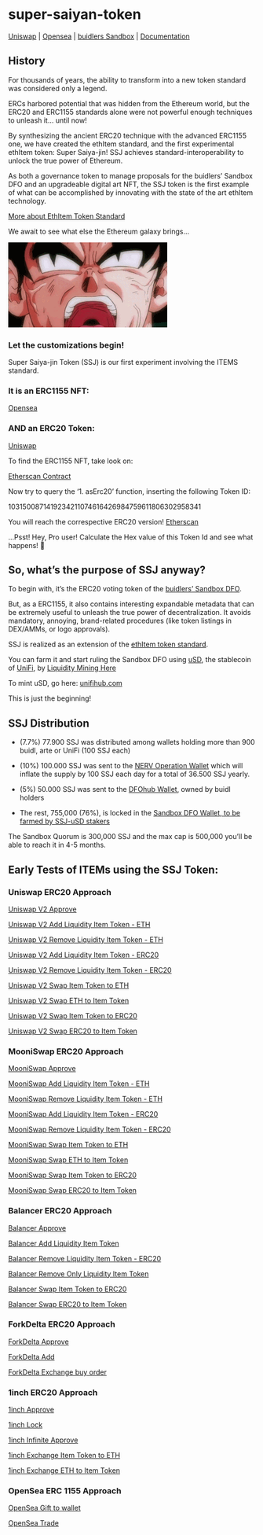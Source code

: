 # super-saiyan-token

<a href="https://uniswap.info/token/0xb4ae194a0dcf1b4080b164c1d775ee06e0817305">Uniswap</a> | <a href="https://opensea.io/assets/0xe8bd225aab19cd3cc0e98bd510e4b2fab91247a4/1031500871419234211074616426984759611806302958341">Opensea</a> | <a href="https://dapp.dfohub.com/?addr=0xd5F8E370130ebBF6dF7bF742866ff056331Fd73C">buidlers Sandbox</a> | <a href="https://b-u-i-d-l.github.io/super-saiyan-token/">Documentation</a>

## History

For thousands of years, the ability to transform into a new token standard was considered only a legend. 

ERCs harbored potential that was hidden from the Ethereum world, but the ERC20 and ERC1155 standards alone were not powerful enough techniques to unleash it… until now!

By synthesizing the ancient ERC20 technique with the advanced ERC1155 one, we have created the ethItem standard, and the first experimental ethItem token: Super Saiya-jin! SSJ achieves standard-interoperability to unlock the true power of Ethereum.

As both a governance token to manage proposals for the buidlers’ Sandbox DFO and an upgradeable digital art NFT, the SSJ token is the first example of what can be accomplished by innovating with the state of the art ethItem technology. 

<a href="https://ethos.eth.link/items.html">More about EthItem Token Standard</a>

We await to see what else the Ethereum galaxy brings…

<img src="https://raw.githubusercontent.com/ethereansos/super-saiyan-token/master/ssj.gif">

### Let the customizations begin!

Super Saiya-jin Token (SSJ) is our first experiment involving the ITEMS standard.

### It is an ERC1155 NFT:

<a href="https://opensea.io/assets/0xe8bd225aab19cd3cc0e98bd510e4b2fab91247a4/1031500871419234211074616426984759611806302958341">Opensea</a>

### AND an ERC20 Token:

<a href="https://uniswap.info/token/0xb4ae194a0dcf1b4080b164c1d775ee06e0817305">Uniswap</a>

To find the ERC1155 NFT, take look on:

<a href="https://etherscan.io/address/0xe8bd225aab19cd3cc0e98bd510e4b2fab91247a4#readContract">Etherscan Contract</a>

Now try to query the ‘1. asErc20’ function, inserting the following Token ID:

1031500871419234211074616426984759611806302958341

You will reach the correspective ERC20 version! <a href="https://etherscan.io/address/0xb4ae194a0dcf1b4080b164c1d775ee06e0817305">Etherscan</a>

…Psst! Hey, Pro user! Calculate the Hex value of this Token Id and see what happens! 👀

## So, what’s the purpose of SSJ anyway?

To begin with, it’s the ERC20 voting token of the <a href="https://dapp.dfohub.com/?addr=0xd5F8E370130ebBF6dF7bF742866ff056331Fd73C">buidlers’ Sandbox DFO</a>.

But, as a ERC1155, it also contains interesting expandable metadata that can be extremely useful to unleash the true power of decentralization. It avoids mandatory, annoying, brand-related procedures (like token listings in DEX/AMMs, or logo approvals).

SSJ is realized as an extension of the <a href="https://github.com/b-u-i-d-l/eth-item-token-standard">ethItem token standard</a>.

You can farm it and start ruling the Sandbox DFO using <a href="https://uniswap.info/pair/0x0a71ac080b82a794757b00e2f2d96e0e9463f48d">uSD</a>, the stablecoin of <a href="https://www.unifihub.com">UniFi</a>, by <a href="https://dapp.dfohub.com/?staking=0x792BF16B9C6CaD4c180C0031F32c39EB51d6A290">Liquidity Mining Here</a>

To mint uSD, go here: <a href="https://www.unifihub.com">unifihub.com</a>

This is just the beginning!

## SSJ Distribution

- (7.7%) 77.900 SSJ was distributed among wallets holding more than 900 buidl, arte or UniFi (100 SSJ each)

- (10%) 100.000 SSJ was sent to the <a href="https://etherscan.io/address/0x25756f9c2cceacd787260b001f224159ab9fb97a">NERV Operation Wallet</a> which will inflate the supply by 100 SSJ each day for a total of 36.500 SSJ yearly.

- (5%) 50.000 SSJ was sent to the <a href="https://etherscan.io/address/0x5d40c724ba3e7ffa6a91db223368977c522bdacd">DFOhub Wallet</a>, owned by buidl holders

- The rest, 755,000 (76%), is locked in the <a href="https://etherscan.io/address/0xeE4ccfB9341E27AbE3c8dE2F63694cc1ba71026B">Sandbox DFO Wallet, to be farmed by <a href="https://dapp.dfohub.com/?staking=0x792BF16B9C6CaD4c180C0031F32c39EB51d6A290">SSJ-uSD stakers</a>

The Sandbox Quorum is 300,000 SSJ and the max cap is 500,000 you’ll be able to reach it in 4-5 months.

## Early Tests of ITEMs using the SSJ Token</a>:

### Uniswap ERC20 Approach

<a href="https://etherscan.io/tx/0x83b0bfba8b936e9df48b041e165c05eb5f7debb9af69463a76e5c0ce7bac7f93">Uniswap V2  Approve</a>
 
<a href="https://etherscan.io/tx/0x3e02983346674ef1b8b1160fe9fd880414deff0d6356f64c902cbcc0cd69d23b">Uniswap V2 Add Liquidity Item Token - ETH</a>

<a href="https://etherscan.io/tx/0x21f38e8d8244ad950e00febba765ba2f8ea80b1e03a9032928cc7a57f4fde103">Uniswap V2 Remove Liquidity Item Token - ETH</a>


<a href="https://etherscan.io/tx/0x1896bae5da015412d23d8ad3348a4b9188dfbcd1acd25db6931cabb0492a52f7">Uniswap V2 Add Liquidity Item Token - ERC20</a>

<a href="https://etherscan.io/tx/0x69022eada4372c329edfbc8385866c1ccd7bd705952bf8f4f31fed868a726239">Uniswap V2 Remove Liquidity Item Token - ERC20</a>

<a href="https://etherscan.io/tx/0x42898b045f809888e4d489cabb0683b83ecc74ff1ec6f71c42a4431a80d84fee">Uniswap V2 Swap Item Token to ETH</a>

<a href="https://etherscan.io/tx/0x628d50cedf03e8fef10cc522df55e67f812a8247aa275abd8ebe5311960db756">Uniswap V2 Swap ETH to Item Token</a>

<a href="https://etherscan.io/tx/0xe2a6c508bedc73ada144084bad04919fc6b1519b8f03329e7488287a6bbfab35">Uniswap V2 Swap Item Token to ERC20</a>

<a href="https://etherscan.io/tx/0x1debe4f2e05fc99611f81713f2108dffb46dfbf4474dae829a7890c8ce704c07">Uniswap V2 Swap ERC20 to Item Token</a>

### MooniSwap ERC20 Approach

<a href="https://etherscan.io/tx/0xe5fb75bee1cf5f490b4e83bcc7bcc6d1eef4234aa0be6b00610dee3391ffac22">MooniSwap Approve</a>

<a href="https://etherscan.io/tx/0x6edf771cf8483eb5d93b7d8283b23270e8241480ee331260112d7c3726e94dc8">MooniSwap Add Liquidity Item Token - ETH</a>

<a href="https://etherscan.io/tx/0xa5a3a415f7b0f098bcc914f877f78858db9ccc7e2a63492aa5bbd95e07e872af">MooniSwap Remove Liquidity Item Token - ETH</a>

<a href="https://etherscan.io/tx/0x538035b714ffbe947b3595f724457c97e7b27549e2afac5cae1cce6b848ef6b0">MooniSwap Add Liquidity Item Token - ERC20</a>

<a href="https://etherscan.io/tx/0xb56b613222e02162e5bbb2f6c728aa426a0980fd10ac8907e3dd707faa6eab26">MooniSwap Remove Liquidity Item Token - ERC20</a>

<a href="https://etherscan.io/tx/0xdda28163e7199e6cfdd5274103c2975ffa1dcb007124079694943ace368a4ec6">MooniSwap Swap Item Token to ETH</a>

<a href="https://etherscan.io/tx/0x3cf86d5914b1e8513036926b8f91b997a8d217d77edfafb18cb721b535226d10">MooniSwap Swap ETH to Item Token</a>

<a href="https://etherscan.io/tx/0xbd4ae5e4bdfa4b9a57c25970c2f2a1a3eab9d5483e6345035903d78c75b00019">MooniSwap Swap Item Token to ERC20</a>

<a href="https://etherscan.io/tx/0xdfbb21397e42e23b75ed46e4f473c767e3af6ebe282f5491480ae8ac19f28c19">MooniSwap Swap ERC20 to Item Token</a>



### Balancer ERC20 Approach

<a href="https://etherscan.io/tx/0x376dbd77426f42c71a8585ee3337ce99924b3a8ae6a1f84e66f966fa277ed762">Balancer Approve</a>

<a href="https://etherscan.io/tx/0x294596ddd6b806fd500068b48e316264041a9d207763e3653f5f8399d752438c">Balancer Add Liquidity Item Token</a>

<a href="https://etherscan.io/tx/0xa756126028cdb137ee04d5db44674d2354a9c5a0e02d7f400d3d9a179dbe1978">Balancer Remove Liquidity Item Token - ERC20</a>

<a href="https://etherscan.io/tx/0xccf7295a8b3db6a6f1949d315a0dfca887e9bb6e34d4a49d57e31ca0e466b14e">Balancer Remove Only Liquidity Item Token</a>

<a href="https://etherscan.io/tx/0x8c6aa7866b8dd9e2bca0da5e06f775410c5f17d371ae88fb68dda1f32b2924f4">Balancer Swap Item Token to ERC20 </a>

<a href="https://etherscan.io/tx/0x90bdd5e2f41338a0179590377271b6302b09a70ca5b7423f767e4b29f4815d72">Balancer Swap ERC20 to Item Token </a>


### ForkDelta ERC20 Approach

<a href="https://etherscan.io/tx/0xa2b8fe9c4f8d97401d7db45270f65de2c21c56823ffed75622db0d64331dae4d">ForkDelta Approve</a>

<a href="https://etherscan.io/tx/0x00475f07b6b7ad9114c07f84ae6158167297821ae7d15278285f8475f2073528">ForkDelta Add</a>

<a href="https://etherscan.io/tx/0xe9a940042737de275735dde73bd4d6cd26b45c2e5f6ba55eacfd4aa111ffc6bc">ForkDelta Exchange buy order</a>


### 1inch ERC20 Approach

<a href="https://etherscan.io/tx/0x81b1ba4ed93dbbeac6606aa0a1952043a308bee9e692f263b1ca394e89eed0ed">1inch Approve</a>

<a href="https://etherscan.io/tx/0x8b1955320138ac22e2a7cc7498e3192b3ad46ad90a5e135ac893dcc4e4671cbe">1inch Lock</a>

<a href="https://etherscan.io/tx/0xef16bd340d029ab280213123a25bbbe503c0990e4f160c6710ccb644f8b299ec">1inch Infinite Approve</a>

<a href="https://etherscan.io/tx/0xbb363683f612a8870d2f72e2b59d67c0425ce1b8052eedc7d7ddff417514c383">1inch Exchange Item Token to ETH </a>

<a href="https://etherscan.io/tx/0xea2b9d5fd5518b91cc76e05b79d268a2fca09a6a3ec4e78eceb44481bd0321ba">1inch Exchange ETH to Item Token</a>


### OpenSea ERC 1155 Approach

<a href="https://etherscan.io/tx/0x5c5d6636fabe16d45fee385a46e907317fd66bcc35bbf306656e5520bf9cd876">OpenSea Gift to wallet</a>

<a href="https://etherscan.io/tx/0xe3ab895773860aa701f6c710ed255adaca95bef7c021b3b6c54be59602f7e9aa">OpenSea Trade</a>
